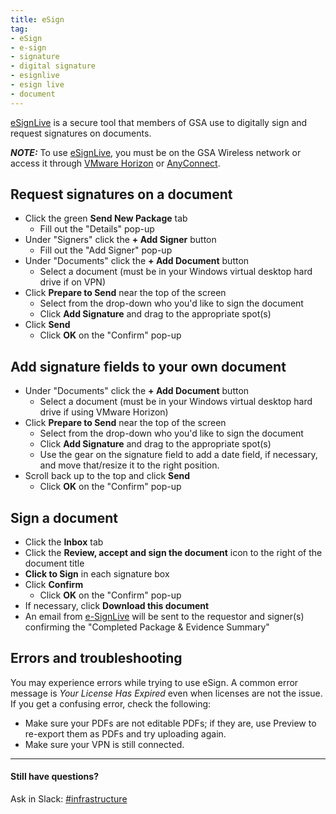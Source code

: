 ```yaml
---
title: eSign
tag:
- eSign
- e-sign
- signature
- digital signature
- esignlive
- esign live
- document
---
```


[eSignLive](https://sign.gsa.gov) is a secure tool that members of GSA use to digitally sign and request signatures on documents.  

***NOTE:*** To use [eSignLive](https://sign.gsa.gov), you must be on the GSA Wireless network or access it through [VMware Horizon](/vmware-horizon) or [AnyConnect](/anyconnect).

## Request signatures on a document

- Click the green **Send New Package** tab
  * Fill out the "Details" pop-up
- Under "Signers" click the **+ Add Signer** button
  * Fill out the "Add Signer" pop-up
- Under "Documents" click the **+ Add Document** button
  * Select a document (must be in your Windows virtual desktop hard drive if on VPN)
- Click **Prepare to Send** near the top of the screen
  * Select from the drop-down who you'd like to sign the document
  * Click **Add Signature** and drag to the appropriate spot(s)
- Click **Send**
  * Click **OK** on the "Confirm" pop-up
 
## Add signature fields to your own document 

- Under "Documents" click the **+ Add Document** button
  * Select a document (must be in your Windows virtual desktop hard drive if using VMware Horizon)
- Click **Prepare to Send** near the top of the screen
  * Select from the drop-down who you'd like to sign the document
  * Click **Add Signature** and drag to the appropriate spot(s)
  * Use the gear on the signature field to add a date field, if necessary, and move that/resize it to the right position.
- Scroll back up to the top and click **Send**
  * Click **OK** on the "Confirm" pop-up

## Sign a document

- Click the **Inbox** tab  
- Click the **Review, accept and sign the document** icon to the right of the document title
- **Click to Sign** in each signature box
- Click **Confirm**
  * Click **OK** on the "Confirm" pop-up
- If necessary, click **Download this document**
- An email from [e-SignLive](mailto:signers@gov.esignlive.com) will be sent to the requestor and signer(s) confirming the "Completed Package & Evidence Summary"


## Errors and troubleshooting

You may experience errors while trying to use eSign. A common error message is *Your License Has Expired* even when licenses are not the issue. If you get a confusing error, check the following:

- Make sure your PDFs are not editable PDFs; if they are, use Preview to re-export them as PDFs and try uploading again.
- Make sure your VPN is still connected.

---

#### Still have questions?

Ask in Slack: [#infrastructure](https://gsa-tts.slack.com/messages/infrastructure/)
